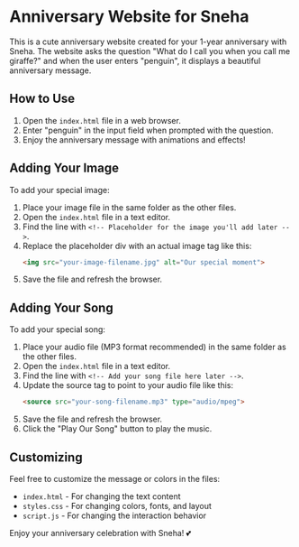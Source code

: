 # Anniversary Website for Sneha

This is a cute anniversary website created for your 1-year anniversary with Sneha. The website asks the question "What do I call you when you call me giraffe?" and when the user enters "penguin", it displays a beautiful anniversary message.

## How to Use

1. Open the `index.html` file in a web browser.
2. Enter "penguin" in the input field when prompted with the question.
3. Enjoy the anniversary message with animations and effects!

## Adding Your Image

To add your special image:

1. Place your image file in the same folder as the other files.
2. Open the `index.html` file in a text editor.
3. Find the line with `<!-- Placeholder for the image you'll add later -->`.
4. Replace the placeholder div with an actual image tag like this:
   ```html
   <img src="your-image-filename.jpg" alt="Our special moment">
   ```
5. Save the file and refresh the browser.

## Adding Your Song

To add your special song:

1. Place your audio file (MP3 format recommended) in the same folder as the other files.
2. Open the `index.html` file in a text editor.
3. Find the line with `<!-- Add your song file here later -->`.
4. Update the source tag to point to your audio file like this:
   ```html
   <source src="your-song-filename.mp3" type="audio/mpeg">
   ```
5. Save the file and refresh the browser.
6. Click the "Play Our Song" button to play the music.

## Customizing

Feel free to customize the message or colors in the files:
- `index.html` - For changing the text content
- `styles.css` - For changing colors, fonts, and layout
- `script.js` - For changing the interaction behavior

Enjoy your anniversary celebration with Sneha! 💕
